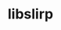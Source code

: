 ---
title: "libslirp"
layout: cache
categories: [package, develop]
meta: {"compilers": ["apple-clang@=16.0.0"], "num_specs": 6, "num_specs_by_stack": {"developer-tools-darwin": 6, "root": 6}, "oss": ["sequoia"], "platforms": ["darwin"], "stacks": ["developer-tools-darwin", "root"], "targets": ["aarch64"], "versions": ["4.8.0"]}
spec_details: [{"compiler": "apple-clang@=16.0.0", "hash": "5m27fw3pqq523s2uge5io4ixg3pfk3do", "os": "sequoia", "platform": "darwin", "size": "-", "stacks": ["developer-tools-darwin", "root"], "target": "aarch64", "variants": ["build_system=meson", "buildtype=release", "default_library=shared", "~strip"], "versions": ["4.8.0"]}, {"compiler": "apple-clang@=16.0.0", "hash": "bgqrgl3geq2xqoycw5zuql52ew2naoz7", "os": "sequoia", "platform": "darwin", "size": "-", "stacks": ["developer-tools-darwin", "root"], "target": "aarch64", "variants": ["build_system=meson", "buildtype=release", "default_library=shared", "~strip"], "versions": ["4.8.0"]}, {"compiler": "apple-clang@=16.0.0", "hash": "db5wqmazkgo2ie2kqkh4ula2tixjxah5", "os": "sequoia", "platform": "darwin", "size": "-", "stacks": ["developer-tools-darwin", "root"], "target": "aarch64", "variants": ["build_system=meson", "buildtype=release", "default_library=shared", "~strip"], "versions": ["4.8.0"]}, {"compiler": "apple-clang@=16.0.0", "hash": "mrp5ma34p7osz2mus2rhovqlefujvntz", "os": "sequoia", "platform": "darwin", "size": "-", "stacks": ["developer-tools-darwin", "root"], "target": "aarch64", "variants": ["build_system=meson", "buildtype=release", "default_library=shared", "~strip"], "versions": ["4.8.0"]}, {"compiler": "apple-clang@=16.0.0", "hash": "robtnlawm3xe4oxw3avagx4trhiturdh", "os": "sequoia", "platform": "darwin", "size": "-", "stacks": ["developer-tools-darwin", "root"], "target": "aarch64", "variants": ["build_system=meson", "buildtype=release", "default_library=shared", "~strip"], "versions": ["4.8.0"]}, {"compiler": "apple-clang@=16.0.0", "hash": "sn35g6xl4qgr4d4p6paqtkbudvpqbycc", "os": "sequoia", "platform": "darwin", "size": "-", "stacks": ["developer-tools-darwin", "root"], "target": "aarch64", "variants": ["build_system=meson", "buildtype=release", "default_library=shared", "~strip"], "versions": ["4.8.0"]}]
---